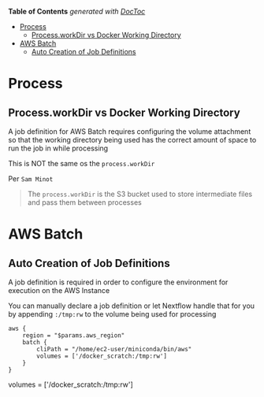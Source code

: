 <!-- START doctoc generated TOC please keep comment here to allow auto update -->
<!-- DON'T EDIT THIS SECTION, INSTEAD RE-RUN doctoc TO UPDATE -->
**Table of Contents**  *generated with [DocToc](https://github.com/thlorenz/doctoc)*

- [Process](#process)
  - [Process.workDir vs Docker Working Directory](#processworkdir-vs-docker-working-directory)
- [AWS Batch](#aws-batch)
  - [Auto Creation of Job Definitions](#auto-creation-of-job-definitions)

<!-- END doctoc generated TOC please keep comment here to allow auto update -->

# Process

## Process.workDir vs Docker Working Directory

A job definition for AWS Batch requires configuring the volume attachment so that the working directory being used has the correct amount of space to run the job in while processing

This is NOT the same os the `process.workDir`

Per `Sam Minot`

> The `process.workDir` is the S3 bucket used to store intermediate files and pass them between processes

# AWS Batch

## Auto Creation of Job Definitions

A job definition is required in order to configure the environment for execution on the AWS Instance

You can manually declare a job definition or let Nextflow handle that for you by appending `:/tmp:rw` to the volume being used for processing

```
aws {
    region = "$params.aws_region"
    batch {
        cliPath = "/home/ec2-user/miniconda/bin/aws"
        volumes = ['/docker_scratch:/tmp:rw']
    }
}
```

volumes = ['/docker_scratch:/tmp:rw']
